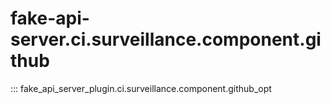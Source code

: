 # fake-api-server.ci.surveillance.component.github

::: fake_api_server_plugin.ci.surveillance.component.github_opt
